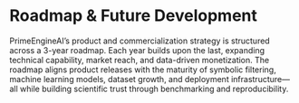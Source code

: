 # Roadmap & Future Development

PrimeEngineAI’s product and commercialization strategy is structured across a 3-year roadmap. Each year builds upon the last, expanding technical capability, market reach, and data-driven monetization. The roadmap aligns product releases with the maturity of symbolic filtering, machine learning models, dataset growth, and deployment infrastructure—all while building scientific trust through benchmarking and reproducibility.

